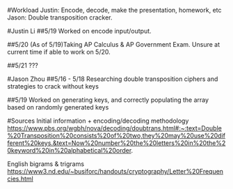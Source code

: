 #Workload
Justin: Encode, decode, make the presentation, homework, etc
Jason: Double transposition cracker.


#Justin Li
##5/19
Worked on encode input/output.

##5/20
(As of 5/19)Taking AP Calculus & AP Government Exam. Unsure at current time if able to work on 5/20.

##5/21
???

#Jason Zhou
##5/16 - 5/18
Researching double transposition ciphers and strategies to crack without keys

##5/19
Worked on generating keys, and correctly populating the array based on randomly generated keys

#Sources
Initial information + encoding/decoding methodology
https://www.pbs.org/wgbh/nova/decoding/doubtrans.html#:~:text=Double%20Transposition%20consists%20of%20two,they%20may%20use%20different%20keys.&text=Now%20number%20the%20letters%20in%20the%20keyword%20in%20alphabetical%20order.

English bigrams & trigrams
https://www3.nd.edu/~busiforc/handouts/cryptography/Letter%20Frequencies.html

